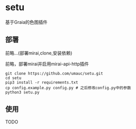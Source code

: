 # setu
基于Graia的色图插件
## 部署

前略...(部署mirai,clone,安装依赖)

前略，部署mirai并启用mirai-api-http插件

```
git clone https://github.com/umauc/setu.git
cd setu
pip3 install -r requirements.txt
cp config.example.py config.py # 之后修改config.py中的参数
python3 setu.py
```

## 使用

TODO
